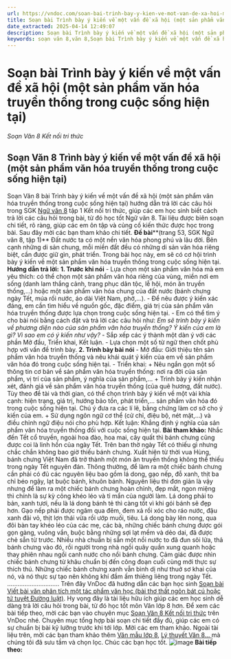 ```yaml
---
url: https://vndoc.com/soan-bai-trinh-bay-y-kien-ve-mot-van-de-xa-hoi-mot-san-pham-van-hoa-truyen-thong-trong-cuoc-song-hien-tai-299651
title: Soạn bài Trình bày ý kiến về một vấn đề xã hội (một sản phẩm văn hóa truyền thống trong cuộc sống hiện tại) - Soạn Văn 8 Kết nối tri thức - VnDoc.com
date_extracted: 2025-04-14 12:49:07
description: Soạn bài Trình bày ý kiến về một vấn đề xã hội (một sản phẩm văn hóa truyền thống trong cuộc sống hiện tại) là bài soạn bài mẫu thuộc chương trình Ngữ văn lớp 8 Chân trời sáng tạo, học kì 1. Mời các bạn cùng tham khảo bài soạn để chuẩn bị cho bài học sắp tới của mình.
keywords: soạn văn 8,văn 8,Soạn bài Trình bày ý kiến về một vấn đề xã hội,ngữ văn 8,soan van 8,soạn văn lớp 8,giải văn 8,soạn văn 8 tập 1,soạn văn 8 Trình bày ý kiến về một vấn đề xã hội,soạn Trình bày ý kiến về một vấn đề xã hội,soạn văn 8 kết nối tri thức,văn 8 chân trời sáng tạo,ngữ văn 8 kết nối tri thức,Viết bài văn phân tích một tác phẩm văn học,soạn bài Trình bày ý kiến về một vấn đề xã hội lớp 8,soạn văn 8 kntt,văn 8 kết nối tri thức
---
```


# Soạn bài Trình bày ý kiến về một vấn đề xã hội \(một sản phẩm văn hóa truyền thống trong cuộc sống hiện tại\)
_Soạn Văn 8 Kết nối tri thức_
## Soạn Văn 8 Trình bày ý kiến về một vấn đề xã hội \(một sản phẩm văn hóa truyền thống trong cuộc sống hiện tại\)
Soạn Văn 8 bài Trình bày ý kiến về một vấn đề xã hội \(một sản phẩm văn hóa truyền thống trong cuộc sống hiện tại\) hướng dẫn trả lời các câu hỏi trong SGK [Ngữ văn 8](<https://vndoc.com/ngu-van-lop8>) tập 1 Kết nối tri thức, giúp các em học sinh biết cách trả lời các câu hỏi trong bài, từ đó học tốt Ngữ văn 8. Tài liệu được biên soạn chi tiết, rõ ràng, giúp các em ôn tập và củng cố kiến thức được học trong bài. Sau đây mời các bạn tham khảo chi tiết.
**Đề bài****\(trang 53, SGK Ngữ văn 8, tập 1\)**
Đất nước ta có một nền văn hóa phong phú và lâu đời. Bên cạnh những di sản chung, mỗi miền đất đều có những di sản văn hóa riêng biệt, cần được giữ gìn, phát triển. Trong bài học này, em sẽ có cơ hội trình bày ý kiến về một sản phẩm văn hóa truyền thống trong cuộc sống hiện tại.
**Hướng dẫn trả lời:**
**1\. Trước khi nói**
\- Lựa chọn một sản phẩm văn hóa mà em yêu thích: có thể chọn một sản phẩm văn hóa riêng của vùng, miền nơi em sống \(danh lam thắng cảnh, trang phục dân tộc, lễ hội, món ăn truyền thống,…\) hoặc một sản phẩm văn hóa chung của đất nước \(bánh chưng ngày Tết, múa rối nước, áo dài Việt Nam, phở,…\).
\- Để nêu được ý kiến xác đáng, em cần tìm hiểu về nguồn gốc, đặc điểm, giá trị của sản phẩm văn hóa truyền thống được lựa chọn trong cuộc sống hiện tại.
\- Em có thể tìm ý cho bài nói bằng cách đặt và trả lời các câu hỏi như: _Em sẽ trình bày ý kiến về phương diện nào của sản phẩm văn hóa truyền thống? Ý kiến của em là gì? Vì sao em có ý kiến như vậy?_
\- Sắp xếp các ý thành một dàn ý với các phần Mở đầu, Triển khai, Kết luận.
\- Lựa chọn một số từ ngữ then chốt phù hợp với vấn đề trình bày.
**2\. Trình bày bài nói**
\- Mở đầu: Giới thiệu tên sản phẩm văn hóa truyền thống và nêu khái quát ý kiến của em về sản phẩm văn hóa đó trong cuộc sống hiện tại.
\- Triển khai:
\+ Nêu ngắn gọn một số thông tin cơ bản về sản phẩm văn hóa truyền thống: nơi ra đời của sản phẩm, vị trí của sản phẩm, ý nghĩa của sản phẩm,…
\+ Trình bày ý kiến nhận xét, đánh giá về sản phẩm văn hóa truyền thống \(của quê hương, đất nước\). Tùy theo đề tài và thời gian, có thể chọn trình bày ý kiến về một vài khía cạnh: hiện trạng, giá trị, hướng bảo tồn, phát triển,… sản phẩm văn hóa đó trong cuộc sống hiện tại. Chú ý đưa ra các lí lẽ, bằng chứng làm cơ sở cho ý kiến của em.
\+ Sử dụng ngôn ngữ cơ thể \(cử chỉ, điệu bộ, nét mặt,…\) và điều chỉnh ngữ điệu nói cho phù hợp.
Kết luận: Khẳng định ý nghĩa của sản phẩm văn hóa truyền thống đối với cuộc sống hiện tại.
**Bài tham khảo:**
Nhắc đến Tết cổ truyền, ngoài hoa đào, hoa mai, cây quất thì bánh chưng cũng được coi là linh hồn của ngày Tết. Trên ban thờ ngày Tết có thiếu gì nhưng chắc chắn không bao giờ thiếu bánh chưng.
Xuất hiện từ thời vua Hùng, bánh chưng Việt Nam đã trở thành một món ăn truyền thống không thể thiếu trong ngày Tết nguyên đán.
Thông thường, để làm ra một chiếc bánh chưng cần phải có đủ các nguyên liệu bao gồm lá dong, gạo nếp, đỗ xanh, thịt ba chỉ béo ngậy, lạt buộc bánh, khuôn bánh.
Nguyên liệu thì đơn giản là vậy nhưng để làm ra một chiếc bánh chưng hoàn chỉnh, đẹp mắt, ngon miệng thì chính là sự kỳ công khéo léo và tỉ mẩn của người làm.
Lá dong phải to bản, xanh tươi, nếu là lá dong bánh tẻ thì càng tốt vì khi gói bánh sẽ đẹp hơn.
Gạo nếp phải được ngâm qua đêm, đem xả rồi xóc cho ráo nước, đậu xanh đãi vỏ, thịt lợn thái vừa rồi ướp muối, tiêu. Lá dong bày lên nong, qua đôi bàn tay khéo léo của các mẹ, các bà, những chiếc bánh chưng được gói gọn gàng, vuông vắn, buộc bằng những sợi lạt mềm và dẻo dai, đã được chẻ sẵn từ trước.
Nhiều nhà chuẩn bị sẵn một nồi nước to đã đun sôi lửa, thả bánh chưng vào đó, rồi người trong nhà ngồi quây quần xung quanh hoặc thay phiên nhau ngồi canh nước cho nồi bánh chưng. Cảm giác được nhìn chiếc bánh chưng từ khâu chuẩn bị đến công đoạn cuối cùng mới thực sự thích thú. Những chiếc bánh chưng xanh vẫn bình dị như thuở sơ khai của nó, và nó thực sự tạo nên không khí đầm ấm thiêng liêng trong ngày Tết.
..............................
Trên đây VnDoc đã hướng dẫn các bạn học sinh [Soạn bài Viết bài văn phân tích một tác phẩm văn học \(bài thơ thất ngôn bát cú hoặc tứ tuyệt Đường luật\)](<https://vndoc.com/soan-bai-trinh-bay-y-kien-ve-mot-van-de-xa-hoi-mot-san-pham-van-hoa-truyen-thong-trong-cuoc-song-hien-tai-299651>). Hy vọng đây là tài liệu hữu ích giúp các em học sinh dễ dàng trả lời câu hỏi trong bài, từ đó học tốt môn Văn lớp 8 hơn. Để xem các bài tiếp theo, mời các bạn vào chuyên mục [Soạn Văn 8 Kết nối tri thức](<https://vndoc.com/ngu-van-8-ket-noi-tri-thuc>) trên VnDoc nhé. Chuyên mục tổng hợp bài soạn chi tiết đầy đủ, giúp các em có sự chuẩn bị bài kỹ lưỡng trước khi tới lớp. Mời các em tham khảo.
Ngoài tài liệu trên, mời các bạn tham khảo thêm [Văn mẫu lớp 8](<https://vndoc.com/van-mau-lop8>), [Lý thuyết Văn 8... ](<https://vndoc.com/ly-thuyet-ngu-van8>)mà chúng tôi đã sưu tầm và chọn lọc. Chúc các bạn học tốt.
![image](https://i.vdoc.vn/data/image/2022/08/26/ban-tay.svg) **Bài tiếp theo:**
